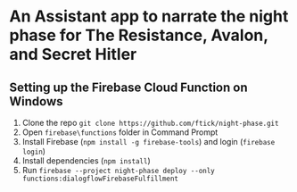 # An Assistant app to narrate the night phase for The Resistance, Avalon, and Secret Hitler

## Setting up the Firebase Cloud Function on Windows
1. Clone the repo `git clone https://github.com/ftick/night-phase.git`
2. Open `firebase\functions` folder in Command Prompt
3. Install Firebase (`npm install -g firebase-tools`) and login (`firebase login`)
4. Install dependencies (`npm install`)
5. Run `firebase --project night-phase deploy --only functions:dialogflowFirebaseFulfillment`
